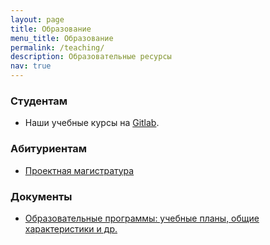 ```yaml
---
layout: page
title: Образование
menu_title: Образование
permalink: /teaching/
description: Образовательные ресурсы
nav: true
---
```


### Студентам

- Наши учебные курсы на [Gitlab](https://gitlab.se.ifmo.ru/cse/main/-/wikis/home).

### Абитуриентам

- [Проектная магистратура](/project-based-masters/)


### Документы

- [Образовательные программы: учебные планы, общие характеристики и др.](https://drive.google.com/drive/folders/19D4C2AOowA09CqssOkwvcD1qFQk9DU3L)
